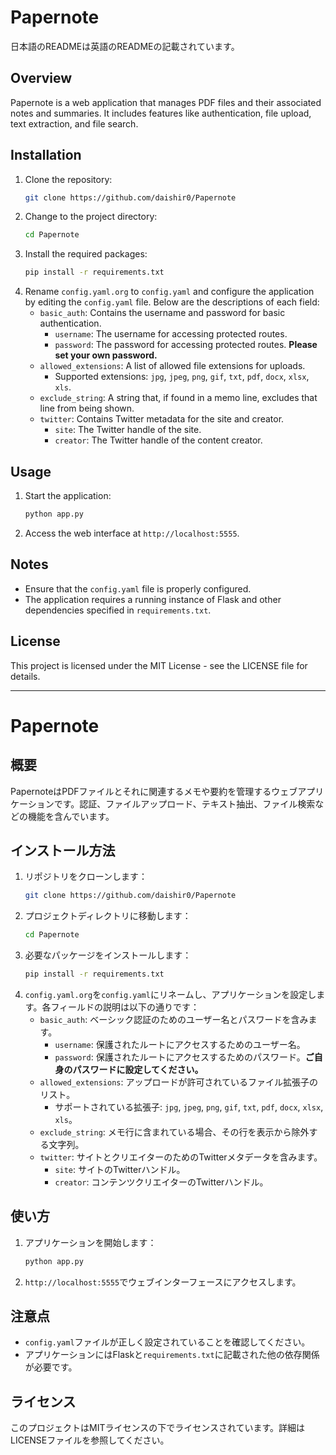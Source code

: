 # Papernote

日本語のREADMEは英語のREADMEの記載されています。

## Overview
Papernote is a web application that manages PDF files and their associated notes and summaries. It includes features like authentication, file upload, text extraction, and file search.

## Installation
1. Clone the repository:
   ```bash
   git clone https://github.com/daishir0/Papernote
   ```
2. Change to the project directory:
   ```bash
   cd Papernote
   ```
3. Install the required packages:
   ```bash
   pip install -r requirements.txt
   ```
4. Rename `config.yaml.org` to `config.yaml` and configure the application by editing the `config.yaml` file. Below are the descriptions of each field:
   - `basic_auth`: Contains the username and password for basic authentication.
     - `username`: The username for accessing protected routes.
     - `password`: The password for accessing protected routes. **Please set your own password.**
   - `allowed_extensions`: A list of allowed file extensions for uploads.
     - Supported extensions: `jpg`, `jpeg`, `png`, `gif`, `txt`, `pdf`, `docx`, `xlsx`, `xls`.
   - `exclude_string`: A string that, if found in a memo line, excludes that line from being shown.
   - `twitter`: Contains Twitter metadata for the site and creator.
     - `site`: The Twitter handle of the site.
     - `creator`: The Twitter handle of the content creator.

## Usage
1. Start the application:
   ```bash
   python app.py
   ```
2. Access the web interface at `http://localhost:5555`.

## Notes
- Ensure that the `config.yaml` file is properly configured.
- The application requires a running instance of Flask and other dependencies specified in `requirements.txt`.

## License
This project is licensed under the MIT License - see the LICENSE file for details.

---

# Papernote

## 概要
PapernoteはPDFファイルとそれに関連するメモや要約を管理するウェブアプリケーションです。認証、ファイルアップロード、テキスト抽出、ファイル検索などの機能を含んでいます。

## インストール方法
1. リポジトリをクローンします：
   ```bash
   git clone https://github.com/daishir0/Papernote
   ```
2. プロジェクトディレクトリに移動します：
   ```bash
   cd Papernote
   ```
3. 必要なパッケージをインストールします：
   ```bash
   pip install -r requirements.txt
   ```
4. `config.yaml.org`を`config.yaml`にリネームし、アプリケーションを設定します。各フィールドの説明は以下の通りです：
   - `basic_auth`: ベーシック認証のためのユーザー名とパスワードを含みます。
     - `username`: 保護されたルートにアクセスするためのユーザー名。
     - `password`: 保護されたルートにアクセスするためのパスワード。**ご自身のパスワードに設定してください。**
   - `allowed_extensions`: アップロードが許可されているファイル拡張子のリスト。
     - サポートされている拡張子: `jpg`, `jpeg`, `png`, `gif`, `txt`, `pdf`, `docx`, `xlsx`, `xls`。
   - `exclude_string`: メモ行に含まれている場合、その行を表示から除外する文字列。
   - `twitter`: サイトとクリエイターのためのTwitterメタデータを含みます。
     - `site`: サイトのTwitterハンドル。
     - `creator`: コンテンツクリエイターのTwitterハンドル。

## 使い方
1. アプリケーションを開始します：
   ```bash
   python app.py
   ```
2. `http://localhost:5555`でウェブインターフェースにアクセスします。

## 注意点
- `config.yaml`ファイルが正しく設定されていることを確認してください。
- アプリケーションにはFlaskと`requirements.txt`に記載された他の依存関係が必要です。

## ライセンス
このプロジェクトはMITライセンスの下でライセンスされています。詳細はLICENSEファイルを参照してください。
